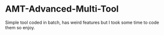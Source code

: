 # AMT-Advanced-Multi-Tool

Simple tool coded in batch, has weird features but I took some time to code them so enjoy.
